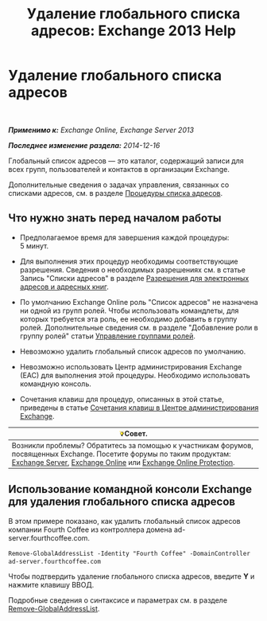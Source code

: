 ﻿---
title: 'Удаление глобального списка адресов: Exchange 2013 Help'
TOCTitle: Удаление глобального списка адресов
ms:assetid: 65d75b69-641b-4a37-a63c-47cf018f5f22
ms:mtpsurl: https://technet.microsoft.com/ru-ru/library/Bb232077(v=EXCHG.150)
ms:contentKeyID: 50488335
ms.date: 04/30/2018
mtps_version: v=EXCHG.150
ms.translationtype: HT
---

# Удаление глобального списка адресов

 

_**Применимо к:** Exchange Online, Exchange Server 2013_

_**Последнее изменение раздела:** 2014-12-16_

Глобальный список адресов — это каталог, содержащий записи для всех групп, пользователей и контактов в организации Exchange.

Дополнительные сведения о задачах управления, связанных со списками адресов, см. в разделе [Процедуры списка адресов](address-list-procedures-exchange-2013-help.md).

## Что нужно знать перед началом работы

  - Предполагаемое время для завершения каждой процедуры: 5 минут.

  - Для выполнения этих процедур необходимы соответствующие разрешения. Сведения о необходимых разрешениях см. в статье Запись "Списки адресов" в разделе [Разрешения для электронных адресов и адресных книг](email-address-and-address-book-permissions-exchange-2013-help.md).

  - По умолчанию Exchange Online роль "Список адресов" не назначена ни одной из групп ролей. Чтобы использовать командлеты, для которых требуется эта роль, ее необходимо добавить в группу ролей. Дополнительные сведения см. в разделе "Добавление роли в группу ролей" статьи [Управление группами ролей](manage-role-groups-exchange-2013-help.md).

  - Невозможно удалить глобальный список адресов по умолчанию.

  - Невозможно использовать Центр администрирования Exchange (EAC) для выполнения этой процедуры. Необходимо использовать командную консоль.

  - Сочетания клавиш для процедур, описанных в этой статье, приведены в статье [Сочетания клавиш в Центре администрирования Exchange](keyboard-shortcuts-in-the-exchange-admin-center-exchange-online-protection-help.md).

<table>
<thead>
<tr class="header">
<th><img src="images/Bb124558.tip(EXCHG.150).gif" title="Совет" alt="Совет" />Совет.</th>
</tr>
</thead>
<tbody>
<tr class="odd">
<td>Возникли проблемы? Обратитесь за помощью к участникам форумов, посвященных Exchange. Посетите форумы по таким продуктам: <a href="https://go.microsoft.com/fwlink/p/?linkid=60612">Exchange Server</a>, <a href="https://go.microsoft.com/fwlink/p/?linkid=267542">Exchange Online</a> или <a href="https://go.microsoft.com/fwlink/p/?linkid=285351">Exchange Online Protection</a>.</td>
</tr>
</tbody>
</table>


## Использование командной консоли Exchange для удаления глобального списка адресов

В этом примере показано, как удалить глобальный список адресов компании Fourth Coffee из контроллера домена ad-server.fourthcoffee.com.

    Remove-GlobalAddressList -Identity "Fourth Coffee" -DomainController ad-server.fourthcoffee.com

Чтобы подтвердить удаление глобального списка адресов, введите **Y** и нажмите клавишу ВВОД.

Подробные сведения о синтаксисе и параметрах см. в разделе [Remove-GlobalAddressList](https://technet.microsoft.com/ru-ru/library/bb124368\(v=exchg.150\)).

